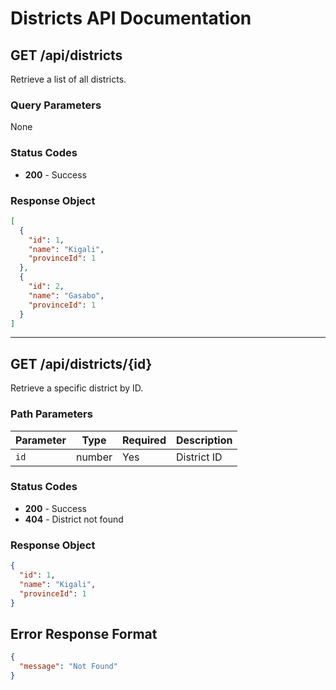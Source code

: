 # Districts API Documentation

## GET /api/districts
Retrieve a list of all districts.

### Query Parameters
None

### Status Codes
- **200** - Success

### Response Object
```json
[
  {
    "id": 1,
    "name": "Kigali",
    "provinceId": 1
  },
  {
    "id": 2,
    "name": "Gasabo",
    "provinceId": 1
  }
]
```

---

## GET /api/districts/{id}
Retrieve a specific district by ID.

### Path Parameters
| Parameter | Type | Required | Description |
|-----------|------|----------|-------------|
| `id` | number | Yes | District ID |

### Status Codes
- **200** - Success
- **404** - District not found

### Response Object
```json
{
  "id": 1,
  "name": "Kigali",
  "provinceId": 1
}
```

## Error Response Format
```json
{
  "message": "Not Found"
}
```
